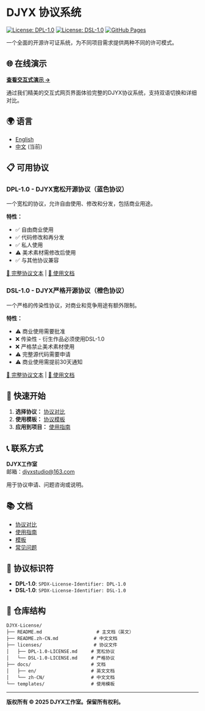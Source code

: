 # DJYX 协议系统

[![License: DPL-1.0](https://img.shields.io/badge/License-DPL--1.0-blue.svg)](./licenses/DPL-1.0-LICENSE.md)
[![License: DSL-1.0](https://img.shields.io/badge/License-DSL--1.0-orange.svg)](./licenses/DSL-1.0-LICENSE.md)
[![GitHub Pages](https://img.shields.io/badge/GitHub%20Pages-在线演示-brightgreen)](https://binceenigne.github.io/DJYX-License/)

一个全面的开源许可证系统，为不同项目需求提供两种不同的许可模式。

## 🌐 在线演示

**[查看交互式演示 →](https://binceenigne.github.io/DJYX-License/)**

通过我们精美的交互式网页界面体验完整的DJYX协议系统，支持双语切换和详细对比。

## 🌍 语言

- [English](./README.md)
- [中文](./README.zh-CN.md) (当前)

## 📋 可用协议

### DPL-1.0 - DJYX宽松开源协议（蓝色协议）
一个宽松的协议，允许自由使用、修改和分发，包括商业用途。

**特性：**
- ✅ 自由商业使用
- ✅ 代码修改和再分发
- ✅ 私人使用
- ⚠️ 美术素材需修改后使用
- ✅ 与其他协议兼容

[📄 完整协议文本](./licenses/DPL-1.0-LICENSE.md) | [📖 使用文档](./docs/zh-CN/dpl-guide.md)

### DSL-1.0 - DJYX严格开源协议（橙色协议）
一个严格的传染性协议，对商业和竞争用途有额外限制。

**特性：**
- ⚠️ 商业使用需要批准
- ❌ 传染性 - 衍生作品必须使用DSL-1.0
- ❌ 严格禁止美术素材使用
- ⚠️ 完整源代码需要申请
- ⚠️ 商业使用需提前30天通知

[📄 完整协议文本](./licenses/DSL-1.0-LICENSE.md) | [📖 使用文档](./docs/zh-CN/dsl-guide.md)

## 🚀 快速开始

1. **选择协议：** [协议对比](./docs/zh-CN/comparison.md)
2. **使用模板：** [协议模板](./docs/zh-CN/templates.md)
3. **应用到项目：** [使用指南](./docs/zh-CN/usage-guide.md)

## 📞 联系方式

**DJYX工作室**  
邮箱：djyxstudio@163.com

用于协议申请、问题咨询或说明。

## 📚 文档

- [协议对比](./docs/zh-CN/comparison.md)
- [使用指南](./docs/zh-CN/usage-guide.md)
- [模板](./docs/zh-CN/templates.md)
- [常见问题](./docs/zh-CN/faq.md)

## 🔗 协议标识符

- **DPL-1.0**: `SPDX-License-Identifier: DPL-1.0`
- **DSL-1.0**: `SPDX-License-Identifier: DSL-1.0`

## 📂 仓库结构

```
DJYX-License/
├── README.md                    # 主文档（英文）
├── README.zh-CN.md             # 中文文档
├── licenses/                   # 协议文件
│   ├── DPL-1.0-LICENSE.md     # 宽松协议
│   └── DSL-1.0-LICENSE.md     # 严格协议
├── docs/                      # 文档
│   ├── en/                    # 英文文档
│   └── zh-CN/                 # 中文文档
└── templates/                 # 使用模板
```

---

**版权所有 © 2025 DJYX工作室。保留所有权利。**
